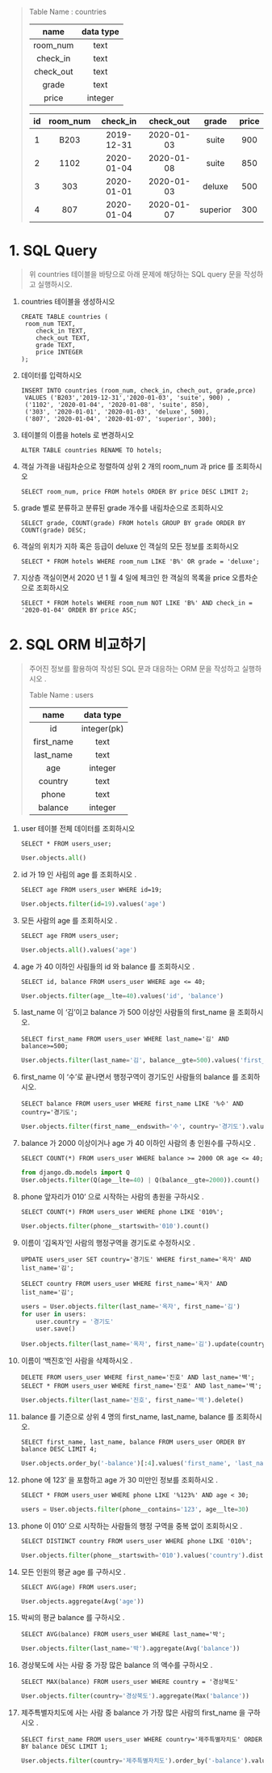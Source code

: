 > Table Name : countries
>
> |   name    | data type |
> | :-------: | :-------: |
> | room_num  |   text    |
> | check_in  |   text    |
> | check_out |   text    |
> |   grade   |   text    |
> |   price   |  integer  |
>
> |  id  | room_num |  check_in  | check_out  |  grade   | price |
> | :--: | :------: | :--------: | :--------: | :------: | :---: |
> |  1   |   B203   | 2019-12-31 | 2020-01-03 |  suite   |  900  |
> |  2   |   1102   | 2020-01-04 | 2020-01-08 |  suite   |  850  |
> |  3   |   303    | 2020-01-01 | 2020-01-03 |  deluxe  |  500  |
> |  4   |   807    | 2020-01-04 | 2020-01-07 | superior |  300  |



# 1. SQL Query

> 위 countries 테이블을 바탕으로 아래 문제에 해당하는 SQL query 문을 작성하고 실행하시오.

1. countries 테이블을 생성하시오

   ```sqlite
   CREATE TABLE countries (
   	room_num TEXT,
       check_in TEXT,
       check_out TEXT,
       grade TEXT,
       price INTEGER
   );
   ```

2. 데이터를 입력하시오

   ```sqlite
   INSERT INTO countries (room_num, check_in, chech_out, grade,prce) 
   	VALUES ('B203','2019-12-31','2020-01-03', 'suite', 900) ,
   	('1102', '2020-01-04', '2020-01-08', 'suite', 850), 
   	('303', '2020-01-01', '2020-01-03', 'deluxe', 500), 
   	('807', '2020-01-04', '2020-01-07', 'superior', 300);
   ```

3. 테이블의 이름을 hotels 로 변경하시오

   ```sqlite
   ALTER TABLE countries RENAME TO hotels;
   ```

4. 객실 가격을 내림차순으로 정렬하여 상위 2 개의 room_num 과 price 를 조회하시오

   ```sqlite
   SELECT room_num, price FROM hotels ORDER BY price DESC LIMIT 2; 
   ```

5. grade 별로 분류하고 분류된 grade 개수를 내림차순으로 조회하시오

   ```sqlite
   SELECT grade, COUNT(grade) FROM hotels GROUP BY grade ORDER BY COUNT(grade) DESC;
   ```

6. 객실의 위치가 지하 혹은 등급이 deluxe 인 객실의 모든 정보를 조회하시오

   ```sqlite
   SELECT * FROM hotels WHERE room_num LIKE 'B%' OR grade = 'deluxe';
   ```

7. 지상층 객실이면서 2020 년 1 월 4 일에 체크인 한 객실의 목록을 price 오름차순으로 조회하시오

   ```sqlite
   SELECT * FROM hotels WHERE room_num NOT LIKE 'B%' AND check_in = '2020-01-04' ORDER BY price ASC;
   ```



# 2. SQL ORM 비교하기

> 주어진 정보를 활용하여 작성된 SQL 문과 대응하는 ORM 문을 작성하고 실행하시오 .
>
> Table Name : users
>
> |    name    |  data type  |
> | :--------: | :---------: |
> |     id     | integer(pk) |
> | first_name |    text     |
> | last_name  |    text     |
> |    age     |   integer   |
> |  country   |    text     |
> |   phone    |    text     |
> |  balance   |   integer   |

1. user 테이블 전체 데이터를 조회하시오

   ```sqlite
   SELECT * FROM users_user;
   ```

   ```python
   User.objects.all()
   ```

2. id 가 19 인 사림의 age 를 조회하시오 .

   ```sqlite
   SELECT age FROM users_user WHERE id=19;
   ```

   ```python
   User.objects.filter(id=19).values('age')
   ```

3. 모든 사람의 age 를 조회하시오 .

   ```sqlite
   SELECT age FROM users_user;
   ```

   ```python
   User.objects.all().values('age')
   ```

4. age 가 40 이하인 사림들의 id 와 balance 를 조회하시오 .

   ```sqlite
   SELECT id, balance FROM users_user WHERE age <= 40;
   ```

   ```python
   User.objects.filter(age__lte=40).values('id', 'balance')
   ```

5. last_name 이 ‘김’이고 balance 가 500 이상인 사람들의 first_name 을 조회하시오.

   ```sqlite
   SELECT first_name FROM users_user WHERE last_name='김' AND balance>=500;
   ```

   ```python
   User.objects.filter(last_name='김', balance__gte=500).values('first_name')
   ```

6. first_name 이 ‘수’로 끝나면서 행정구역이 경기도인 사람들의 balance 를 조회하시오.

   ```sqlite
   SELECT balance FROM users_user WHERE first_name LIKE '%수' AND country='경기도';
   ```

   ```python
   User.objects.filter(first_name__endswith='수', country='경기도').values('balance')
   ```

7. balance 가 2000 이상이거나 age 가 40 이하인 사람의 총 인원수를 구하시오 .

   ```sqlite
   SELECT COUNT(*) FROM users_user WHERE balance >= 2000 OR age <= 40;
   ```

   ```python
   from django.db.models import Q
   User.objects.filter(Q(age__lte=40) | Q(balance__gte=2000)).count()
   ```

8. phone 앞자리가 010’ 으로 시작하는 사람의 총원을 구하시오 .

   ```sqlite
   SELECT COUNT(*) FROM users_user WHERE phone LIKE '010%';
   ```

   ```python
   User.objects.filter(phone__startswith='010').count()
   ```

9. 이름이 ‘김옥자’인 사람의 행정구역을 경기도로 수정하시오 .

   ```sqlite
   UPDATE users_user SET country='경기도' WHERE first_name='옥자' AND list_name='김';
   
   SELECT country FROM users_user WHERE first_name='옥자' AND list_name='김';
   ```

   ```python
   users = User.objects.filter(last_name='옥자', first_name='김')
   for user in users:
       user.country = '경기도'
       user.save()
       
   User.objects.filter(last_name='옥자', first_name='김').update(country='경기도');
   ```

10. 이름이 ‘백진호’인 사람을 삭제하시오 .

    ```sqlite
    DELETE FROM users_user WHERE first_name='진호' AND last_name='백';
    SELECT * FROM users_user WHERE first_name='진호' AND last_name='백';
    ```

    ```python
    User.objects.filter(last_name='진호', first_name='백').delete()
    ```

11. balance 를 기준으로 상위 4 명의 first_name, last_name, balance 를 조회하시오.

    ```sqlite
    SELECT first_name, last_name, balance FROM users_user ORDER BY balance DESC LIMIT 4;
    ```

    ```python
    User.objects.order_by('-balance')[:4].values('first_name', 'last_name', 'balance')
    ```

12. phone 에 123’ 을 포함하고 age 가 30 미만인 정보를 조회하시오 .

    ```sqlite
    SELECT * FROM users_user WHERE phone LIKE '%123%' AND age < 30;
    ```

    ```python
    users = User.objects.filter(phone__contains='123', age__lte=30)
    ```

13. phone 이 010’ 으로 시작하는 사람들의 행정 구역을 중복 없이 조회하시오 .

    ```sqlite
    SELECT DISTINCT country FROM users_user WHERE phone LIKE '010%';
    ```

    ```python
    User.objects.filter(phone__startswith='010').values('country').distinct()
    ```

14. 모든 인원의 평균 age 를 구하시오 .

    ```sqlite
    SELECT AVG(age) FROM users.user;
    ```

    ```python
    User.objects.aggregate(Avg('age'))
    ```

15. 박씨의 평균 balance 를 구하시오 .

    ```sqlite
    SELECT AVG(balance) FROM users_user WHERE last_name='박';
    ```

    ```python
    User.objects.filter(last_name='박').aggregate(Avg('balance'))
    ```

16. 경상북도에 사는 사람 중 가장 많은 balance 의 액수를 구하시오 .

    ```sqlite
    SELECT MAX(balance) FROM users_user WHERE country = '경상북도'
    ```

    ```python
    User.objects.filter(country='경상북도').aggregate(Max('balance'))
    ```

17. 제주특별자치도에 사는 사람 중 balance 가 가장 많은 사람의 first_name 을 구하시오 .

    ```sqlite
    SELECT first_name FROM users_user WHERE country='제주특별자치도' ORDER BY balance DESC LIMIT 1;
    ```

    ```python
    User.objects.filter(country='제주특별자치도').order_by('-balance').values('first_name')[0]
    ```



